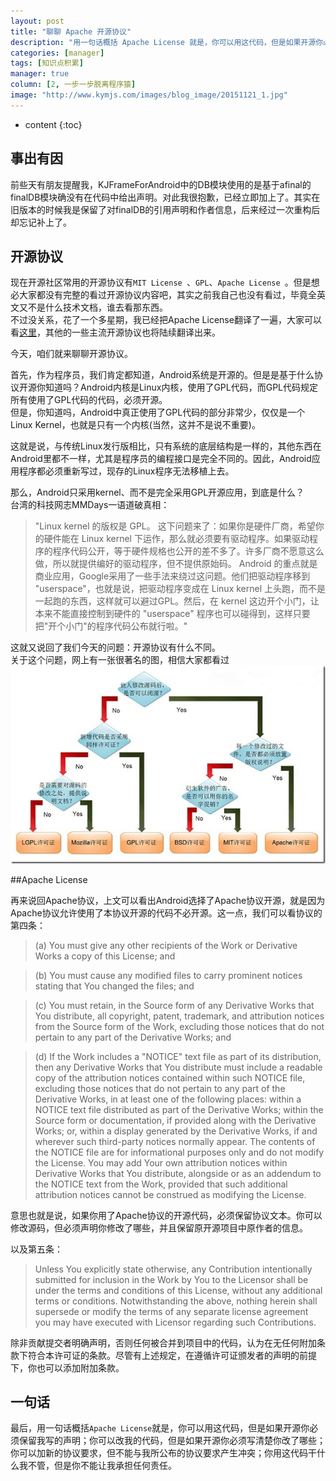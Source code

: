 ```yaml
---
layout: post
title: "聊聊 Apache 开源协议"
description: "用一句话概括 Apache License 就是，你可以用这代码，但是如果开源你必须保留我写的声明；你可以改我的代码，但是如果开源你必须写清楚你改了哪些；你可以加新的协议要求，但不能与我所公布的协议要求产生冲突；你用这代码干什么我不管，但是你不能让我承担任何责任。"
categories: [manager]
tags: [知识点积累]
manager: true
column: [2, 一步一步脱离程序猿]
image: "http://www.kymjs.com/images/blog_image/20151121_1.jpg"
--- 
```


* content
{:toc}

## 事出有因
前些天有朋友提醒我，KJFrameForAndroid中的DB模块使用的是基于afinal的finalDB模块确没有在代码中给出声明。对此我很抱歉，已经立即加上了。其实在旧版本的时候我是保留了对finalDB的引用声明和作者信息，后来经过一次重构后却忘记补上了。   

## 开源协议
现在开源社区常用的开源协议有```MIT License ```、```GPL```、```Apache License ```。但是想必大家都没有完整的看过开源协议内容吧，其实之前我自己也没有看过，毕竟全英文又不是什么技术文档，谁去看那东西。  
不过没关系，花了一个多星期，我已经把Apache License翻译了一遍，大家可以看[这里](https://github.com/kymjs/OpenLicense/blob/master/ApacheLicense/ApacheLicense.md)，其他的一些主流开源协议也将陆续翻译出来。 

今天，咱们就来聊聊开源协议。  

首先，作为程序员，我们肯定都知道，Android系统是开源的。但是是基于什么协议开源你知道吗？Android内核是Linux内核，使用了GPL代码，而GPL代码规定所有使用了GPL代码的代码，必须开源。  
但是，你知道吗，Android中真正使用了GPL代码的部分非常少，仅仅是一个Linux Kernel，也就是只有一个内核(当然，这并不是说不重要)。  

这就是说，与传统Linux发行版相比，只有系统的底层结构是一样的，其他东西在Android里都不一样，尤其是程序员的编程接口是完全不同的。因此，Android应用程序都必须重新写过，现存的Linux程序无法移植上去。  

那么，Android只采用kernel、而不是完全采用GPL开源应用，到底是什么？  
台湾的科技网志MMDays一语道破真相：

>"Linux kernel 的版权是 GPL。
这下问题来了：如果你是硬件厂商，希望你的硬件能在 Linux kernel 下运作，那么就必须要有驱动程序。如果驱动程序的程序代码公开，等于硬件规格也公开的差不多了。许多厂商不愿意这么做，所以就提供编好的驱动程序，但不提供原始码。
Android 的重点就是商业应用，Google采用了一些手法来绕过这问题。他们把驱动程序移到 "userspace"，也就是说，把驱动程序变成在 Linux kernel 上头跑，而不是一起跑的东西，这样就可以避过GPL。然后，在 kernel 这边开个小门，让本来不能直接控制到硬件的 "userspace" 程序也可以碰得到，这样只要把"开个小门"的程序代码公布就行啦。"  

这就又说回了我们今天的问题：开源协议有什么不同。  
关于这个问题，网上有一张很著名的图，相信大家都看过
![图1](/images/blog_image/20151121_1.jpg)

##Apache License

再来说回Apache协议，上文可以看出Android选择了Apache协议开源，就是因为Apache协议允许使用了本协议开源的代码不必开源。这一点，我们可以看协议的第四条：

>(a) You must give any other recipients of the Work or
          Derivative Works a copy of this License; and

>(b) You must cause any modified files to carry prominent notices
          stating that You changed the files; and

>(c) You must retain, in the Source form of any Derivative Works
          that You distribute, all copyright, patent, trademark, and
          attribution notices from the Source form of the Work,
          excluding those notices that do not pertain to any part of
          the Derivative Works; and

>(d) If the Work includes a "NOTICE" text file as part of its
          distribution, then any Derivative Works that You distribute must
          include a readable copy of the attribution notices contained
          within such NOTICE file, excluding those notices that do not
          pertain to any part of the Derivative Works, in at least one
          of the following places: within a NOTICE text file distributed
          as part of the Derivative Works; within the Source form or
          documentation, if provided along with the Derivative Works; or,
          within a display generated by the Derivative Works, if and
          wherever such third-party notices normally appear. The contents
          of the NOTICE file are for informational purposes only and
          do not modify the License. You may add Your own attribution
          notices within Derivative Works that You distribute, alongside
          or as an addendum to the NOTICE text from the Work, provided
          that such additional attribution notices cannot be construed
          as modifying the License. 

意思也就是说，如果你用了Apache协议的开源代码，必须保留协议文本。你可以修改源码，但必须声明你修改了哪些，并且保留原开源项目中原作者的信息。  

以及第五条：

>Unless You explicitly state otherwise,
      any Contribution intentionally submitted for inclusion in the Work
      by You to the Licensor shall be under the terms and conditions of
      this License, without any additional terms or conditions.
      Notwithstanding the above, nothing herein shall supersede or modify
      the terms of any separate license agreement you may have executed
      with Licensor regarding such Contributions.

除非贡献提交者明确声明，否则任何被合并到项目中的代码，认为在无任何附加条款下符合本许可证的条款。尽管有上述规定，在遵循许可证颁发者的声明的前提下，你也可以添加附加条款。  

## 一句话
最后，用一句话概括```Apache License```就是，你可以用这代码，但是如果开源你必须保留我写的声明；你可以改我的代码，但是如果开源你必须写清楚你改了哪些；你可以加新的协议要求，但不能与我所公布的协议要求产生冲突；你用这代码干什么我不管，但是你不能让我承担任何责任。
